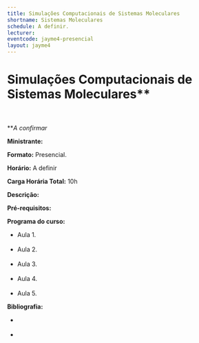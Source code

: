 ```yaml
---
title: Simulações Computacionais de Sistemas Moleculares
shortname: Sistemas Moleculares
schedule: A definir.
lecturer: 
eventcode: jayme4-presencial
layout: jayme4
---
```


# Simulações Computacionais de Sistemas Moleculares** <br><br>

***A confirmar*

**Ministrante:** 

**Formato:** Presencial.

**Horário:** A definir

**Carga Horária Total:** 10h

**Descrição:** 

**Pré-requisitos:** 

**Programa do curso:**

<div style="text-align: justify">
 <ul>
  <li>Aula 1. </li> <br>
  <li>Aula 2. </li> <br>
  <li>Aula 3. </li> <br>
  <li>Aula 4. </li> <br>
  <li>Aula 5. </li>
 </ul>
</div>

**Bibliografia:**

<div style="text-align: justify">
 <ul>
  <li> </li> <br>
    <li> </li>
 </ul>
</div>
